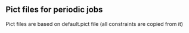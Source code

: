 ## Pict files for periodic jobs
Pict files are based on default.pict file (all constraints are copied from it)